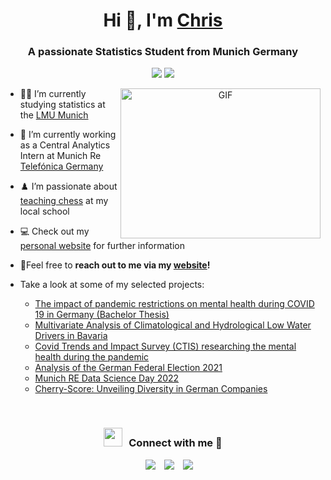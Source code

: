 <h1 align="center">Hi 👋, I'm <a href="https://christian.hobelsberger-muc.de/" target="blank">
Chris</a></h1>
<h3 align="center">A passionate Statistics Student from Munich Germany</h3>

<p align="center">
 <img src="https://views.whatilearened.today/views/github/christian-hobelsberger/christian-hobelsberger.svg?cache=remove"/>
 <img src="https://img.shields.io/website?down_message=offline&up_message=online&url=https%3A%2F%2Fchristian.hobelsberger-muc.de%2F"/>
  </p>

<a target="_blank" align="center">
  <img align="right" top="500" height="240" width="320" alt="GIF" src="https://media.giphy.com/media/SWoSkN6DxTszqIKEqv/giphy.gif">
</a>

- 👨‍🎓 I’m currently studying statistics at the <a href="https://www.lmu.de/de/index.html" target="blank">LMU Munich</a>

- 💼 I’m currently working as a Central Analytics Intern at Munich Re <a href="https://www.telefonica.de/" target="blank">Telefónica Germany</a>

- ♟️ I’m passionate about <a href="https://gym-muc-moosach.musin.de/faecher/schachklub/" target="blank">teaching chess</a> at my local school

- 💻 Check out my <a href="https://christian.hobelsberger-muc.de/" target="blank">personal website</a> for further information

- 💬Feel free to **reach out to me via my <a href="https://christian.hobelsberger-muc.de/#contact" target="blank">website</a>!**

- Take a look at some of my selected projects:
   - [The impact of pandemic restrictions on mental health during COVID 19 in Germany (Bachelor Thesis)](https://github.com/christian-hobelsberger/CTIS-Mental-Health-Restrictions/)
   - [Multivariate Analysis of Climatological and Hydrological Low Water Drivers in Bavaria](https://github.com/StatPrak-Droughts)
   - [Covid Trends and Impact Survey (CTIS) researching the mental health during the pandemic](https://github.com/christian-hobelsberger/CTIS-Seminar)
   - [Analysis of the German Federal Election 2021](https://github.com/christian-hobelsberger/AP-BTW2021)
   - [Munich RE Data Science Day 2022](https://github.com/christian-hobelsberger/MunichREDataScienceDay)
   - [Cherry-Score: Unveiling Diversity in German Companies](https://github.com/christian-hobelsberger/DataFestGer2023)
<br/>
<h3 align="center" > <img src="https://media.giphy.com/media/iY8CRBdQXODJSCERIr/giphy.gif" width="30" height="30" style="margin-right: 10px;">Connect with me 🤝 </h3>

<p align="center">

 <div align="center"  class="icons-social" style="margin-left: 10px;">
        <a style="margin-left: 10px;"  target="_blank" href="https://www.linkedin.com/in/christian-hobelsberger/">
			<img src="https://img.icons8.com/doodle/40/000000/linkedin--v2.png"></a>
        <a style="margin-left: 10px;" target="_blank" href="https://github.com/christian-hobelsberger">
		<img src="https://img.icons8.com/doodle/40/000000/github--v1.png"></a>
	   <a style="margin-left: 10px;" target="_blank" href="https://christian.hobelsberger-muc.de/">
					<img src="https://img.icons8.com/external-nawicon-outline-color-nawicon/40/null/external-website-online-learning-nawicon-outline-color-nawicon.png"></a>
      </div>

</p>
<!--
**christian-hobelsberger/christian-hobelsberger** is a ✨ _special_ ✨ repository because its `README.md` (this file) appears on your GitHub profile.

Here are some ideas to get you started:

- 🔭 I’m currently working on ...
- 🌱 I’m currently learning ...
- 👯 I’m looking to collaborate on ...
- 🤔 I’m looking for help with ...
- 💬 Ask me about ...
- 📫 How to reach me: ...
- 😄 Pronouns: ...
- ⚡ Fun fact: ...
-->
